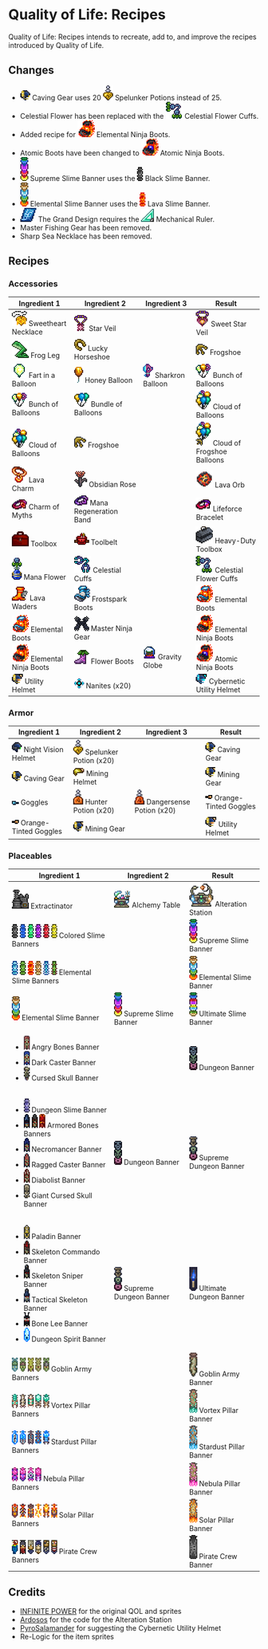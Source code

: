 # Quality of Life: Recipes
Quality of Life: Recipes intends to recreate, add to, and improve the recipes introduced by Quality of Life.

## Changes
* ![](Items/Armor/CavingGear.png) Caving Gear uses 20 ![](readme/SpelunkerPotion.png) Spelunker Potions instead of 25.
* Celestial Flower has been replaced with the ![](Items/Accessories/CelestialFlowerCuffs.png) Celestial Flower Cuffs.
* Added recipe for ![](Items/Accessories/ElementalNinjaBoots.png) Elemental Ninja Boots.
* Atomic Boots have been changed to ![](Items/Accessories/AtomicNinjaBoots.png) Atomic Ninja Boots.
* ![](Tiles/Banners/Slimes/SupremeSlimeBanner.png) Supreme Slime Banner uses the ![](readme/Banners/Slimes/BlackSlimeBanner.png) Black Slime Banner.
* ![](Tiles/Banners/Slimes/ElementalSlimeBanner.png) Elemental Slime Banner uses the ![](readme/Banners/Slimes/LavaSlimeBanner.png) Lava Slime Banner.
* ![](readme/TheGrandDesign.png) The Grand Design requires the ![](readme/MechanicalRuler.png) Mechanical Ruler.
* Master Fishing Gear has been removed.
* Sharp Sea Necklace has been removed.

## Recipes
### Accessories
| Ingredient 1 | Ingredient 2 | Ingredient 3 | Result |
| ------------ | ------------ | ------------ | ------ |
| ![](readme/SweetheartNecklace.png) Sweetheart Necklace | ![](readme/StarVeil.png) Star Veil | | ![](Items/Accessories/SweetStarVeil.png) Sweet Star Veil |
| ![](readme/FrogLeg.png) Frog Leg | ![](readme/LuckyHorseshoe.png) Lucky Horseshoe | | ![](Items/Accessories/Frogshoe.png) Frogshoe |
| ![](readme/FartinaBalloon.png) Fart in a Balloon | ![](readme/HoneyBalloon.png) Honey Balloon | ![](readme/SharkronBalloon.png) Sharkron Balloon | ![](Items/Accessories/BunchOfBalloons.png) Bunch of Balloons |
| ![](Items/Accessories/BunchOfBalloons.png) Bunch of Balloons | ![](readme/BundleofBalloons.png) Bundle of Balloons | | ![](Items/Accessories/CloudOfBalloons.png) Cloud of Balloons |
| ![](Items/Accessories/CloudOfBalloons.png) Cloud of Balloons | ![](Items/Accessories/Frogshoe.png) Frogshoe | | ![](Items/Accessories/CloudOfFrogshoeBalloons.png) Cloud of Frogshoe Balloons |
| ![](readme/LavaCharm.png) Lava Charm | ![](readme/ObsidianRose.png) Obsidian Rose | | ![](Items/Accessories/LavaOrb.png) Lava Orb |
| ![](readme/CharmofMyths.png) Charm of Myths | ![](readme/ManaRegenerationBand.png) Mana Regeneration Band | | ![](Items/Accessories/LifeforceBracelet.png) Lifeforce Bracelet |
| ![](readme/Toolbox.png) Toolbox | ![](readme/Toolbelt.png) Toolbelt | | ![](Items/Accessories/HeavyDutyToolbox.png) Heavy-Duty Toolbox |
| ![](readme/ManaFlower.png) Mana Flower | ![](readme/CelestialCuffs.png) Celestial Cuffs | | ![](Items/Accessories/CelestialFlowerCuffs.png) Celestial Flower Cuffs |
| ![](readme/LavaWaders.png) Lava Waders | ![](readme/FrostsparkBoots.png) Frostspark Boots | | ![](Items/Accessories/ElementalBoots.png) Elemental Boots |
| ![](Items/Accessories/ElementalBoots.png) Elemental Boots | ![](readme/MasterNinjaGear.png) Master Ninja Gear | | ![](Items/Accessories/ElementalNinjaBoots.png) Elemental Ninja Boots |
| ![](Items/Accessories/ElementalNinjaBoots.png) Elemental Ninja Boots | ![](readme/FlowerBoots.png) Flower Boots | ![](readme/GravityGlobe.png) Gravity Globe | ![](Items/Accessories/AtomicNinjaBoots.png) Atomic Ninja Boots |
| ![](Items/Armor/UtilityHelmet.png) Utility Helmet | ![](readme/Nanites.png) Nanites (x20) | | ![](Items/Accessories/CyberneticUtilityHelmet.png) Cybernetic Utility Helmet |

### Armor
| Ingredient 1 | Ingredient 2 | Ingredient 3 | Result |
| ------------ | ------------ | ------------ | ------ |
| ![](readme/NightVisionHelmet.png) Night Vision Helmet | ![](readme/SpelunkerPotion.png) Spelunker Potion (x20) | | ![](Items/Armor/CavingGear.png) Caving Gear |
| ![](Items/Armor/CavingGear.png) Caving Gear | ![](readme/MiningHelmet.png) Mining Helmet | | ![](Items/Armor/MiningGear.png) Mining Gear |
| ![](readme/Goggles.png) Goggles | ![](readme/HunterPotion.png) Hunter Potion (x20) | ![](readme/DangersensePotion.png) Dangersense Potion (x20) | ![](Items/Armor/OrangeTintedGoggles.png) Orange-Tinted Goggles |
| ![](Items/Armor/OrangeTintedGoggles.png) Orange-Tinted Goggles | ![](Items/Armor/MiningGear.png) Mining Gear | | ![](Items/Armor/UtilityHelmet.png) Utility Helmet |

### Placeables
| Ingredient 1 | Ingredient 2 | Result |
| ------------ | ------------ | ------ |
| ![](readme/Extractinator.png) Extractinator | ![](readme/AlchemyTable.png) Alchemy Table | ![](Items/Placeable/AlterationStation.png) Alteration Station |
| ![](readme/Banners/Slimes/BlackSlimeBanner.png) ![](readme/Banners/Slimes/BlueSlimeBanner.png) ![](readme/Banners/Slimes/GreenSlimeBanner.png) ![](readme/Banners/Slimes/PurpleSlimeBanner.png) ![](readme/Banners/Slimes/RedSlimeBanner.png) ![](readme/Banners/Slimes/YellowSlimeBanner.png) Colored Slime Banners | | ![](Tiles/Banners/Slimes/SupremeSlimeBanner.png) Supreme Slime Banner |
| ![](readme/Banners/Slimes/IceSlimeBanner.png) ![](readme/Banners/Slimes/JungleSlimeBanner.png) ![](readme/Banners/Slimes/LavaSlimeBanner.png) ![](readme/Banners/Slimes/SandSlimeBanner.png) ![](readme/Banners/Slimes/SpikedIceSlimeBanner.png) ![](readme/Banners/Slimes/SpikedJungleSlimeBanner.png) Elemental Slime Banners | | ![](Tiles/Banners/Slimes/ElementalSlimeBanner.png) Elemental Slime Banner |
| ![](Tiles/Banners/Slimes/ElementalSlimeBanner.png) Elemental Slime Banner | ![](Tiles/Banners/Slimes/SupremeSlimeBanner.png) Supreme Slime Banner | ![](Tiles/Banners/Slimes/UltimateSlimeBanner.png) Ultimate Slime Banner
| <ul><li>![](readme/Banners/Dungeon/AngryBonesBanner.png) Angry Bones Banner</li><li>![](readme/Banners/Dungeon/DarkCasterBanner.png) Dark Caster Banner</li><li>![](readme/Banners/Dungeon/CursedSkullBanner.png) Cursed Skull Banner</li></ul> | | ![](Tiles/Banners/Dungeon/DungeonBanner.png) Dungeon Banner |
| <ul><li>![](readme/Banners/Dungeon/DungeonSlimeBanner.png) Dungeon Slime Banner</li><li>![](readme/Banners/Dungeon/BlueArmoredBonesBanner.png) ![](readme/Banners/Dungeon/RustyArmoredBonesBanner.png) ![](readme/Banners/Dungeon/HellArmoredBonesBanner.png) Armored Bones Banners</li><li>![](readme/Banners/Dungeon/NecromancerBanner.png) Necromancer Banner</li><li>![](readme/Banners/Dungeon/RaggedCasterBanner.png) Ragged Caster Banner</li><li>![](readme/Banners/Dungeon/DiabolistBanner.png) Diabolist Banner</li><li>![](readme/Banners/Dungeon/GiantCursedSkullBanner.png) Giant Cursed Skull Banner</li></ul> | ![](Tiles/Banners/Dungeon/DungeonBanner.png) Dungeon Banner | ![](Tiles/Banners/Dungeon/SupremeDungeonBanner.png) Supreme Dungeon Banner |
| <ul><li>![](readme/Banners/Dungeon/PaladinBanner.png) Paladin Banner</li><li>![](readme/Banners/Dungeon/SkeletonCommandoBanner.png) Skeleton Commando Banner</li><li>![](readme/Banners/Dungeon/SkeletonSniperBanner.png) Skeleton Sniper Banner</li><li>![](readme/Banners/Dungeon/TacticalSkeletonBanner.png) Tactical Skeleton Banner</li><li>![](readme/Banners/Dungeon/BoneLeeBanner.png) Bone Lee Banner</li><li>![](readme/Banners/Dungeon/DungeonSpiritBanner.png) Dungeon Spirit Banner</li></ul> | ![](Tiles/Banners/Dungeon/SupremeDungeonBanner.png) Supreme Dungeon Banner | ![](Tiles/Banners/Dungeon/UltimateDungeonBanner.png) Ultimate Dungeon Banner |
| ![](readme/Banners/Events/GoblinArcherBanner.png) ![](readme/Banners/Events/GoblinPeonBanner.png) ![](readme/Banners/Events/GoblinSorcererBanner.png) ![](readme/Banners/Events/GoblinThiefBanner.png) ![](readme/Banners/Events/GoblinWarriorBanner.png) Goblin Army Banners | | ![](Tiles/Banners/Events/GoblinArmyBanner.png) Goblin Army Banner |
| ![](readme/Banners/Events/Pillars/AlienHornetBanner.png) ![](readme/Banners/Events/Pillars/AlienLarvaBanner.png) ![](readme/Banners/Events/Pillars/AlienQueenBanner.png) ![](readme/Banners/Events/Pillars/StormDiverBanner.png) ![](readme/Banners/Events/Pillars/VortexianBanner.png) Vortex Pillar Banners | | ![](Tiles/Banners/Events/Pillars/VortexPillarBanner.png) Vortex Pillar Banner |
| ![](readme/Banners/Events/Pillars/StarCellBanner.png) ![](readme/Banners/Events/Pillars/FlowInvaderBanner.png) ![](readme/Banners/Events/Pillars/TwinklePopperBanner.png) ![](readme/Banners/Events/Pillars/MilkywayWeaverBanner.png) ![](readme/Banners/Events/Pillars/StargazerBanner.png) Stardust Pillar Banners | | ![](Tiles/Banners/Events/Pillars/StardustPillarBanner.png) Stardust Pillar Banner |
| ![](readme/Banners/Events/Pillars/BrainSucklerBanner.png) ![](readme/Banners/Events/Pillars/EvolutionBeastBanner.png) ![](readme/Banners/Events/Pillars/NebulaFloaterBanner.png) ![](readme/Banners/Events/Pillars/PredictorBanner.png) Nebula Pillar Banners | | ![](Tiles/Banners/Events/Pillars/NebulaPillarBanner.png) Nebula Pillar Banner |
| ![](readme/Banners/Events/Pillars/CoriteBanner.png) ![](readme/Banners/Events/Pillars/CrawltipedeBanner.png) ![](readme/Banners/Events/Pillars/DrakomireBanner.png) ![](readme/Banners/Events/Pillars/DrakomireRiderBanner.png) ![](readme/Banners/Events/Pillars/SelenianBanner.png) ![](readme/Banners/Events/Pillars/SrollerBanner.png) Solar Pillar Banners | | ![](Tiles/Banners/Events/Pillars/SolarPillarBanner.png) Solar Pillar Banner |
| ![](readme/Banners/Events/ParrotBanner.png) ![](readme/Banners/Events/PirateCaptainBanner.png) ![](readme/Banners/Events/PirateCorsairBanner.png) ![](readme/Banners/Events/PirateCrossbowerBanner.png) ![](readme/Banners/Events/PirateDeadeyeBanner.png) ![](readme/Banners/Events/PirateDeckhandBanner.png) Pirate Crew Banners | | ![](Tiles/Banners/Events/PirateCrewBanner.png) Pirate Crew Banner |

## Credits
* [INFINITE POWER](https://forums.terraria.org/index.php?members/infinite-power.30898/) for the original QOL and sprites
* [Ardosos](https://forums.terraria.org/index.php?members/ardosos.50173/) for the code for the Alteration Station
* [PyroSalamander](https://forums.terraria.org/index.php?members/pyrosalamander.85695/) for suggesting the Cybernetic Utility Helmet
* Re-Logic for the item sprites